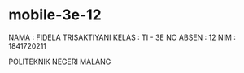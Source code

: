 # mobile-3e-12
NAMA : FIDELA TRISAKTIYANI
KELAS : TI - 3E
NO ABSEN : 12
NIM : 1841720211

POLITEKNIK NEGERI MALANG
